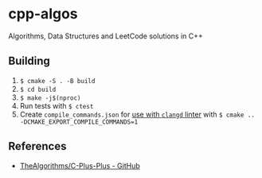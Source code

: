 # cpp-algos

Algorithms, Data Structures and LeetCode solutions in C++

## Building

1. `$ cmake -S . -B build`
2. `$ cd build`
3. `$ make -j$(nproc)`
4. Run tests with `$ ctest`
5. Create `compile_commands.json` for [use with `clangd` linter](https://clangd.llvm.org/installation.html#project-setup) with `$ cmake .. -DCMAKE_EXPORT_COMPILE_COMMANDS=1`

## References

* [TheAlgorithms/C-Plus-Plus - GitHub](https://github.com/TheAlgorithms/C-Plus-Plus)

